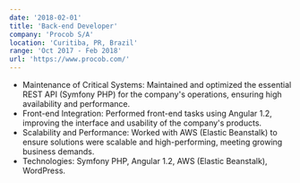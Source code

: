```yaml
---
date: '2018-02-01'
title: 'Back-end Developer'
company: 'Procob S/A'
location: 'Curitiba, PR, Brazil'
range: 'Oct 2017 - Feb 2018'
url: 'https://www.procob.com/'
---
```


- Maintenance of Critical Systems: Maintained and optimized the essential REST
API (Symfony PHP) for the company's operations, ensuring high availability and
performance.
- Front-end Integration: Performed front-end tasks using Angular 1.2, improving
the interface and usability of the company's products.
- Scalability and Performance: Worked with AWS (Elastic Beanstalk) to ensure
solutions were scalable and high-performing, meeting growing business
demands.
- Technologies: Symfony PHP, Angular 1.2, AWS (Elastic Beanstalk), WordPress.
